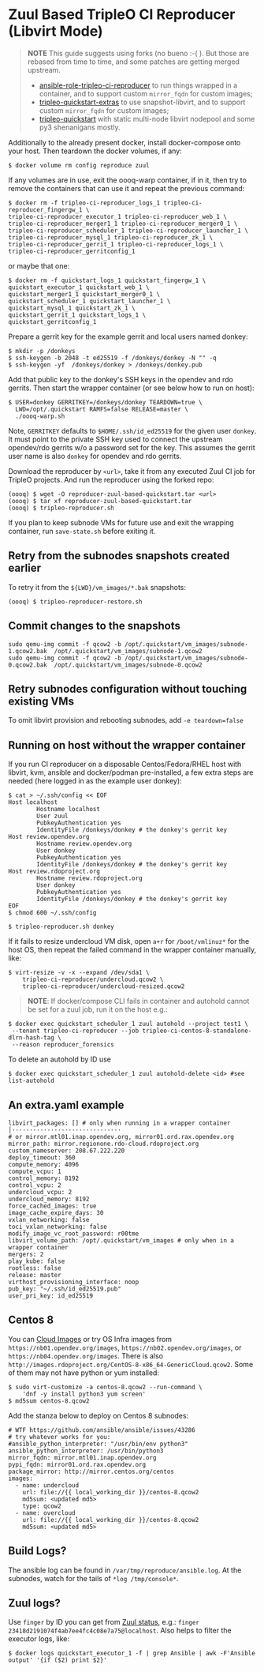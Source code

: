# Zuul Based TripleO CI Reproducer (Libvirt Mode)

> **NOTE** This guide suggests using forks (no bueno :-( ).
> But those are rebased from time to time, and some patches are getting merged upstream.
> * [ansible-role-tripleo-ci-reproducer](https://github.com/bogdando/ansible-role-tripleo-ci-reproducer/tree/in_container)
>   to run things wrapped in a container, and to support custom `mirror_fqdn` for custom images;
> * [tripleo-quickstart-extras](https://github.com/bogdando/tripleo-quickstart-extras/tree/dev)
    to use snapshot-libvirt, and to support custom `mirror_fqdn` for custom images;
> * [tripleo-quickstart](https://github.com/bogdando/tripleo-quickstart/tree/dev)
    with static multi-node libvirt nodepool and some py3 shenanigans mostly.

Additionally to the already present docker, install docker-compose onto your
host. Then teardown the docker volumes, if any:

```
$ docker volume rm config reproduce zuul
```

If any volumes are in use, exit the oooq-warp container, if in it, then try to
remove the containers that can use it and repeat the previous command:
```
$ docker rm -f tripleo-ci-reproducer_logs_1 tripleo-ci-reproducer_fingergw_1 \
tripleo-ci-reproducer_executor_1 tripleo-ci-reproducer_web_1 \
tripleo-ci-reproducer_merger1_1 tripleo-ci-reproducer_merger0_1 \
tripleo-ci-reproducer_scheduler_1 tripleo-ci-reproducer_launcher_1 \
tripleo-ci-reproducer_mysql_1 tripleo-ci-reproducer_zk_1 \
tripleo-ci-reproducer_gerrit_1 tripleo-ci-reproducer_logs_1 \
tripleo-ci-reproducer_gerritconfig_1
```
or maybe that one:
```
$ docker rm -f quickstart_logs_1 quickstart_fingergw_1 \
quickstart_executor_1 quickstart_web_1 \
quickstart_merger1_1 quickstart_merger0_1 \
quickstart_scheduler_1 quickstart_launcher_1 \
quickstart_mysql_1 quickstart_zk_1 \
quickstart_gerrit_1 quickstart_logs_1 \
quickstart_gerritconfig_1
```

Prepare a gerrit key for the example gerrit and local users named donkey:
```
$ mkdir -p /donkeys
$ ssh-keygen -b 2048 -t ed25519 -f /donkeys/donkey -N "" -q
$ ssh-keygen -yf  /donkeys/donkey > /donkeys/donkey.pub
```
Add that public key to the donkey's SSH keys in the opendev and rdo gerrits.
Then start the wrapper container (or see below how to run on host):
```
$ USER=donkey GERRITKEY=/donkeys/donkey TEARDOWN=true \
  LWD=/opt/.quickstart RAMFS=false RELEASE=master \
  ./oooq-warp.sh
```
Note, `GERRITKEY` defaults to `$HOME/.ssh/id_ed25519` for the given user `donkey`.
It must point to the private SSH key used to connect the upstream opendev/rdo
gerrits w/o a password set for the key. This assumes the gerrit user name is
also `donkey` for opendev and rdo gerrits.

Download the reproducer by `<url>`, take it from any executed Zuul CI job for
TripleO projects. And run the reproducer using the forked repo:

```
(oooq) $ wget -O reproducer-zuul-based-quickstart.tar <url>
(oooq) $ tar xf reproducer-zuul-based-quickstart.tar
(oooq) $ tripleo-reproducer.sh
```
If you plan to keep subnode VMs for future use and exit the wrapping container,
run ``save-state.sh`` before exiting it.

## Retry from the subnodes snapshots created earlier
To retry it from the `${LWD}/vm_images/*.bak` snapshots:
```
(oooq) $ tripleo-reproducer-restore.sh
```
## Commit changes to the snapshots
```
sudo qemu-img commit -f qcow2 -b /opt/.quickstart/vm_images/subnode-1.qcow2.bak  /opt/.quickstart/vm_images/subnode-1.qcow2
sudo qemu-img commit -f qcow2 -b /opt/.quickstart/vm_images/subnode-0.qcow2.bak  /opt/.quickstart/vm_images/subnode-0.qcow2
```

## Retry subnodes configuration without touching existing VMs

To omit libvirt provision and rebooting subnodes, add ``-e teardown=false``

## Running on host without the wrapper container

If you run CI reproducer on a disposable Centos/Fedora/RHEL host with libvirt,
kvm, ansible and docker/podman pre-installed, a few extra steps are needed (here
logged in as the example user donkey):
```
$ cat > ~/.ssh/config << EOF
Host localhost
        Hostname localhost
        User zuul
        PubkeyAuthentication yes
        IdentityFile /donkeys/donkey # the donkey's gerrit key
Host review.opendev.org
        Hostname review.opendev.org
        User donkey
        PubkeyAuthentication yes
        IdentityFile /donkeys/donkey # the donkey's gerrit key
Host review.rdoproject.org
        Hostname review.rdoproject.org
        User donkey
        PubkeyAuthentication yes
        IdentityFile /donkeys/donkey # the donkey's gerrit key
EOF
$ chmod 600 ~/.ssh/config

$ tripleo-reproducer.sh donkey
```

If it fails to resize undercloud VM disk, open `a+r` for `/boot/vmlinuz*` for the
host OS, then repeat the failed command in the wrapper container manually, like:
```
$ virt-resize -v -x --expand /dev/sda1 \
    tripleo-ci-reproducer/undercloud.qcow2 \
    tripleo-ci-reproducer/undercloud-resized.qcow2
```

> **NOTE**: If docker/compose CLI fails in container and autohold cannot be set
> for a zuul job, run it on the host e.g.:
```
$ docker exec quickstart_scheduler_1 zuul autohold --project test1 \
 --tenant tripleo-ci-reproducer --job tripleo-ci-centos-8-standalone-dlrn-hash-tag \
 --reason reproducer_forensics
```
To delete an autohold by ID use
```
$ docker exec quickstart_scheduler_1 zuul autohold-delete <id> #see list-autohold
```

## An extra.yaml example
```
libvirt_packages: [] # only when running in a wrapper container                                                                                                                                   │·······························
# or mirror.mtl01.inap.opendev.org, mirror01.ord.rax.opendev.org
mirror_path: mirror.regionone.rdo-cloud.rdoproject.org
custom_nameserver: 208.67.222.220
deploy_timeout: 360
compute_memory: 4096
compute_vcpu: 1
control_memory: 8192
control_vcpu: 2
undercloud_vcpu: 2
undercloud_memory: 8192
force_cached_images: true
image_cache_expire_days: 30
vxlan_networking: false
toci_vxlan_networking: false
modify_image_vc_root_password: r00tme
libvirt_volume_path: /opt/.quickstart/vm_images # only when in a wrapper container
mergers: 2
play_kube: false
rootless: false
release: master
virthost_provisioning_interface: noop
pub_key: "~/.ssh/id_ed25519.pub"
user_pri_key: id_ed25519
```
## Centos 8

You can [Cloud Images](https://cloud.centos.org/centos/8/x86_64/images/) or try
OS Infra images from `https://nb01.opendev.org/images`,
`https://nb02.opendev.org/images`, or `https://nb04.opendev.org/images`.
There is also `http://images.rdoproject.org/CentOS-8-x86_64-GenericCloud.qcow2`.
Some of them may not have python or yum installed:
```
$ sudo virt-customize -a centos-8.qcow2 --run-command \
    'dnf -y install python3 yum screen'
$ md5sum centos-8.qcow2
```

Add the stanza below to deploy on Centos 8 subnodes:
```
# WTF https://github.com/ansible/ansible/issues/43286
# try whatever works for you:
#ansible_python_interpreter: "/usr/bin/env python3"
ansible_python_interpreter: /usr/bin/python3
mirror_fqdn: mirror.mtl01.inap.opendev.org
pypi_fqdn: mirror01.ord.rax.opendev.org
package_mirror: http://mirror.centos.org/centos
images:
  - name: undercloud
    url: file://{{ local_working_dir }}/centos-8.qcow2
    md5sum: <updated md5>
    type: qcow2
  - name: overcloud
    url: file://{{ local_working_dir }}/centos-8.qcow2
    md5sum: <updated md5>
```

## Build Logs?
The ansible log can be found in `/var/tmp/reproduce/ansible.log`.
At the subnodes, watch for the tails of
`*log /tmp/console*`.

## Zuul logs?
Use ``finger`` by ID you can get from [Zuul status](http://localhost:9000/t/tripleo-ci-reproducer/status), e.g.: ``finger 23418d2191074f4ab7ee4fc4c08e7a75@localhost``.
Also helps to filter the executor logs, like:
```
$ docker logs quickstart_executor_1 -f | grep Ansible | awk -F'Ansible output' '{if ($2) print $2}'
```
